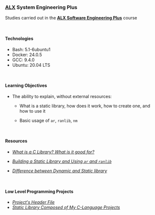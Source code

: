 ### [ALX](https://www.alxafrica.com/) System Engineering Plus

Studies carried out in the **[ALX Software Engineering Plus](https://www.alxafrica.com/software-engineering-plus/)** course

<br />

#### Technologies

* Bash:		5.1-6ubuntu1
* Docker:	24.0.5
* GCC:		9.4.0
* Ubuntu:	20.04 LTS

<br />

#### Learning Objectives

* The ability to explain, without external resources:
	* What is a static library, how does it work, how to create one, and how to use it

	* Basic usage of `ar`, `ranlib`, `nm`

<br />

#### Resources

* _[What is a C Library? What is it good for?](https://docencia.ac.upc.edu/FIB/USO/Bibliografia/unix-c-libraries.html)_

* _[Building a Static Library and Using `ar` and `ranlib`](https://docencia.ac.upc.edu/FIB/USO/Bibliografia/unix-c-libraries.html)_

* _[Difference between Dynamic and Static library](https://www.youtube.com/watch?v=eW5he5uFBNM)_

<br />

#### Low Level Programming Projects

* _[Project's Header File](main.h)_
* _[Static Library Composed of My C-Language Projects](libmy.a)_

<br />
